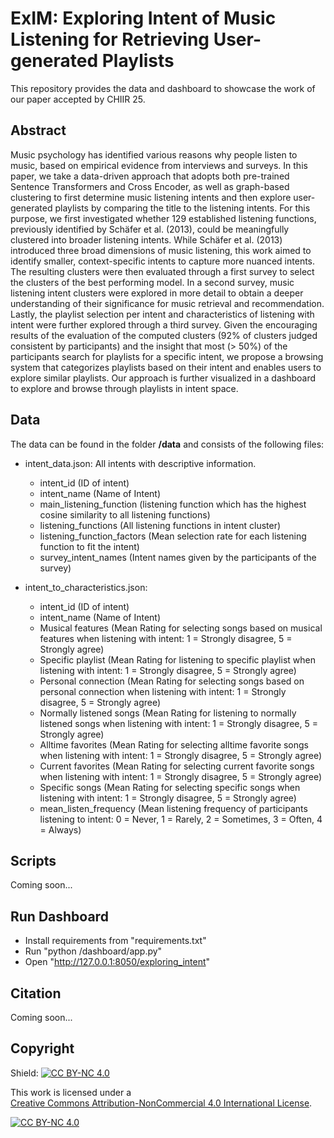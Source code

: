 # ExIM: Exploring Intent of Music Listening for Retrieving User-generated Playlists

This repository provides the data and dashboard to showcase the work of our paper accepted by CHIIR 25. 

## Abstract

Music psychology has identified various reasons why people listen to music, based on empirical evidence from interviews and surveys.
In this paper, we take a data-driven approach that adopts both pre-trained Sentence Transformers and Cross Encoder, as well as
graph-based clustering to first determine music listening intents and then explore user-generated playlists by comparing the title
to the listening intents. For this purpose, we first investigated whether 129 established listening functions, previously identified
by Schäfer et al. (2013), could be meaningfully clustered into broader listening intents. While Schäfer et al. (2013) introduced three
broad dimensions of music listening, this work aimed to identify smaller, context-specific intents to capture more nuanced intents.
The resulting clusters were then evaluated through a first survey to select the clusters of the best performing model. In a second
survey, music listening intent clusters were explored in more detail to obtain a deeper understanding of their significance for music
retrieval and recommendation. Lastly, the playlist selection per intent and characteristics of listening with intent were further explored
through a third survey. Given the encouraging results of the evaluation of the computed clusters (92% of clusters judged consistent by
participants) and the insight that most (> 50%) of the participants search for playlists for a specific intent, we propose a browsing
system that categorizes playlists based on their intent and enables users to explore similar playlists. Our approach is further visualized
in a dashboard to explore and browse through playlists in intent space.

## Data

The data can be found in the folder **/data** and consists of the following files:

- intent_data.json: All intents with descriptive information.
	- intent_id (ID of intent)
	- intent_name (Name of Intent)
	- main_listening_function (listening function which has the highest cosine similarity to all listening functions)
	- listening_functions (All listening functions in intent cluster)
	- listening_function_factors (Mean selection rate for each listening function to fit the intent)
	- survey_intent_names (Intent names given by the participants of the survey)
	
- intent_to_characteristics.json: 
	- intent_id (ID of intent) 
	- intent_name (Name of Intent) 
	- Musical features (Mean Rating for selecting songs based on musical features when listening with intent: 1 = Strongly disagree, 5 = Strongly agree) 
	- Specific playlist (Mean Rating for listening to specific playlist when listening with intent: 1 = Strongly disagree, 5 = Strongly agree)
	- Personal connection (Mean Rating for selecting songs based on personal connection when listening with intent: 1 = Strongly disagree, 5 = Strongly agree) 
	- Normally listened songs (Mean Rating for listening to normally listened songs when listening with intent: 1 = Strongly disagree, 5 = Strongly agree)  
	- Alltime favorites (Mean Rating for selecting alltime favorite songs when listening with intent: 1 = Strongly disagree, 5 = Strongly agree) 
	- Current favorites (Mean Rating for selecting current favorite songs when listening with intent: 1 = Strongly disagree, 5 = Strongly agree) 
	- Specific songs (Mean Rating for selecting specific songs when listening with intent: 1 = Strongly disagree, 5 = Strongly agree) 
	- mean_listen_frequency (Mean listening frequency of participants listening to intent: 0 = Never, 1 = Rarely, 2 = Sometimes, 3 = Often, 4 = Always)

## Scripts

Coming soon...


## Run Dashboard

- Install requirements from "requirements.txt"
- Run "python /dashboard/app.py"
- Open "http://127.0.0.1:8050/exploring_intent"

## Citation

Coming soon...

## Copyright

Shield: [![CC BY-NC 4.0][cc-by-nc-shield]][cc-by-nc]

This work is licensed under a  
[Creative Commons Attribution-NonCommercial 4.0 International License][cc-by-nc].

[![CC BY-NC 4.0][cc-by-nc-image]][cc-by-nc]

[cc-by-nc]: https://creativecommons.org/licenses/by-nc/4.0/
[cc-by-nc-image]: https://licensebuttons.net/l/by-nc/4.0/88x31.png
[cc-by-nc-shield]: https://img.shields.io/badge/License-CC%20BY--NC%204.0-lightgrey.svg

